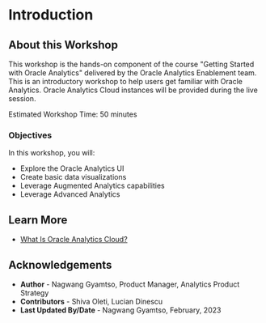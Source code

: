# Introduction

## About this Workshop

This workshop is the hands-on component of the course "Getting Started with Oracle Analytics" delivered by the Oracle Analytics Enablement team. This is an introductory workshop to help users get familiar with Oracle Analytics. Oracle Analytics Cloud instances will be provided during the live session.

Estimated Workshop Time: 50 minutes


### Objectives

In this workshop, you will:
* Explore the Oracle Analytics UI
* Create basic data visualizations
* Leverage Augmented Analytics capabilities
* Leverage Advanced Analytics


## Learn More
* [What Is Oracle Analytics Cloud?](https://docs.oracle.com/en/cloud/paas/analytics-cloud/acsgs/what-is-oracle-analytics-cloud.html)

## Acknowledgements
* **Author** - Nagwang Gyamtso, Product Manager, Analytics Product Strategy
* **Contributors** - Shiva Oleti, Lucian Dinescu
* **Last Updated By/Date** - Nagwang Gyamtso, February, 2023
